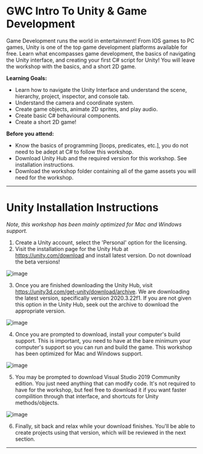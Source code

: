 # GWC Intro To Unity & Game Development

Game Development runs the world in entertainment! From IOS games to PC games, Unity is one of the top game development platforms available for free. Learn what encompasses game development, the basics of navigating the Unity interface, and creating your first C# script for Unity! You will leave the workshop with the basics, and a short 2D game. 

**Learning Goals:**
* Learn how to navigate the Unity Interface and understand the scene, hierarchy, project, inspector, and console tab.
* Understand the camera and coordinate system.
* Create game objects, animate 2D sprites, and play audio.
* Create basic C# behavioural components.
* Create a short 2D game!

**Before you attend:**
* Know the basics of programming [loops, predicates, etc.], you do not need to be adept at C# to follow this workshop. 
* Download Unity Hub and the required version for this workshop. See installation instructions.
* Download the workshop folder containing all of the game assets you will need for the workshop.
---
# Unity Installation Instructions
*Note, this workshop has been mainly optimized for Mac and Windows support.*

1. Create a Unity account, select the 'Personal' option for the licensing. 
2. Visit the installation page for the Unity Hub at https://unity.com/download and install latest version. Do not download the beta versions! 

![image](https://user-images.githubusercontent.com/77137171/141343320-adfaf07b-ea3d-4989-87ae-426402a70308.png)

3. Once you are finished downloading the Unity Hub, visit https://unity3d.com/get-unity/download/archive. We are downloading the latest version, specifically version 2020.3.22f1. If you are not given this option in the Unity Hub, seek out the archive to download the appropriate version.

![image](https://user-images.githubusercontent.com/77137171/141343856-19123718-6118-43b5-a0ac-06f80f867a69.png)

4. Once you are prompted to download, install your computer's build support. This is important, you need to have at the bare minimum your computer's support so you can run and build the game. This workshop has been optimized for Mac and Windows support.

![image](https://user-images.githubusercontent.com/77137171/141344952-a266a7b9-09ef-43aa-8962-d696176cb63e.png)

5. You may be prompted to download Visual Studio 2019 Community edition. You just need anything that can modify code. It's not required to have for the workshop, but feel free to download it if you want faster compilition through that interface, and shortcuts for Unity methods/objects.

![image](https://user-images.githubusercontent.com/77137171/141344866-353cfc29-3a11-4d58-a300-976506af1377.png)

6. Finally, sit back and relax while your download finishes. You'll be able to create projects using that version, which will be reviewed in the next section.

---
